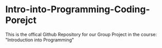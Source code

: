 # Intro-into-Programming-Coding-Porejct
This is the offical Github Repository for our Group Project in the course: "Introduction into Programming"
